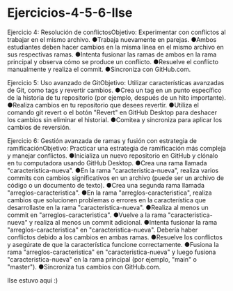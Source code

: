 # Ejercicios-4-5-6-Ilse
Ejercicio 4: Resolución de conflictosObjetivo: Experimentar con conflictos al trabajar en el mismo archivo.
●Trabaja nuevamente en parejas.
●Ambos estudiantes deben hacer cambios en la misma línea en el mismo archivo en sus respectivas ramas.
●Intenta fusionar las ramas de ambos en la rama principal y observa cómo se produce un conflicto.
●Resuelve el conflicto manualmente y realiza el commit.
●Sincroniza con GitHub.com.

Ejercicio 5: Uso avanzado de GitObjetivo: Utilizar características avanzadas de Git, como tags y revertir cambios.
●Crea un tag en un punto específico de la historia de tu repositorio (por ejemplo, después de un hito importante).
●Realiza cambios en tu repositorio que desees revertir.
●Utiliza el comando git revert o el botón "Revert" en GitHub Desktop para deshacer los cambios sin eliminar el historial.
●Comitea y sincroniza para aplicar los cambios de reversión.

Ejercicio 6: Gestión avanzada de ramas y fusión con estrategia de ramificaciónObjetivo: Practicar una estrategia de ramificación más compleja y manejar conflictos.
●Inicializa un nuevo repositorio en GitHub y clónalo en tu computadora usando GitHub Desktop.
●Crea una rama llamada "caracteristica-nueva".
●En la rama "caracteristica-nueva", realiza varios commits con cambios significativos en un archivo (puede ser un archivo de código o un documento de texto).
●Crea una segunda rama llamada "arreglos-caracteristica".
●En la rama "arreglos-caracteristica", realiza cambios que solucionen problemas o errores en la característica que desarrollaste en la rama "caracteristica-nueva".
●Realiza al menos un commit en "arreglos-caracteristica".
●Vuelve a la rama "caracteristica-nueva" y realiza al menos un commit adicional.
●Intenta fusionar la rama "arreglos-caracteristica" en "caracteristica-nueva". Debería haber conflictos debido a los cambios en ambas ramas.
●Resuelve los conflictos y asegúrate de que la característica funcione correctamente.
●Fusiona la rama "arreglos-caracteristica" en "caracteristica-nueva" y luego fusiona "caracteristica-nueva" en la rama principal (por ejemplo, "main" o "master").
●Sincroniza tus cambios con GitHub.com.

Ilse estuvo aqui :)